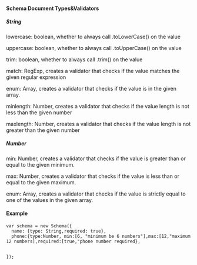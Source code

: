 #### Schema Document Types&Validators

##### String
lowercase: boolean, whether to always call .toLowerCase() on the value

uppercase: boolean, whether to always call .toUpperCase() on the value

trim: boolean, whether to always call .trim() on the value

match: RegExp, creates a validator that checks if the value matches the given regular expression

enum: Array, creates a validator that checks if the value is in the given array.

minlength: Number, creates a validator that checks if the value length is not less than the given number

maxlength: Number, creates a validator that checks if the value length is not greater than the given number

##### Number
min: Number, creates a validator that checks if the value is greater than or equal to the given minimum.

max: Number, creates a validator that checks if the value is less than or equal to the given maximum.

enum: Array, creates a validator that checks if the value is strictly equal to one of the values in the given array.

#### Example
```
var schema = new Schema({
  name: {type: String,required: true},
  phone:{type:Number, min:[6, "minimum be 6 numbers"],max:[12,"maximum 12 numbers],required:[true,"phone number required},
  
  
});
